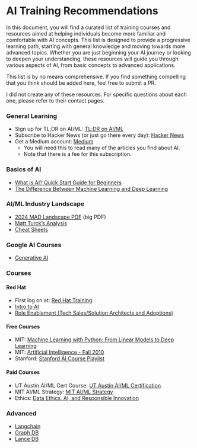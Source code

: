 # AI Training Recommendations

In this document, you will find a curated list of training courses and resources aimed at helping individuals become more familiar and comfortable with AI concepts. This list is designed to provide a progressive learning path, starting with general knowledge and moving towards more advanced topics. Whether you are just beginning your AI journey or looking to deepen your understanding, these resources will guide you through various aspects of AI, from basic concepts to advanced applications.

This list is by no means comprehensive. If you find something compelling that you think should be added here, feel free to submit a PR.

I did not create any of these resources. For specific questions about each one, please refer to their contact pages.

### General Learning
- Sign up for TL;DR on AI/ML: [TL;DR on AI/ML](https://tldr.tech/ai)
- Subscribe to Hacker News (or just go there every day): [Hacker News](https://news.ycombinator.com/)
- Get a Medium account: [Medium](https://medium.com/)
  - You will need this to read many of the articles you find about AI.
  - Note that there is a fee for this subscription.

### Basics of AI
- [What is AI? Quick Start Guide for Beginners](https://www.datacamp.com/blog/what-is-ai-quick-start-guide-for-beginners)
- [The Difference Between Machine Learning and Deep Learning](https://aws.amazon.com/compare/the-difference-between-machine-learning-and-deep-learning/)

### AI/ML Industry Landscape
- [2024 MAD Landscape PDF](https://mattturck.com/landscape/mad2024.pdf) (big PDF)
- [Matt Turck’s Analysis](https://mattturck.com/mad2024/)
- [Cheat Sheets](https://github.com/azminewasi/online-ml-university/blob/main/topic/cheatsheets.md)

### Google AI Courses
- [Generative AI](https://www.cloudskillsboost.google/paths/118)

### Courses
#### Red Hat
- First log on at: [Red Hat Training](https://training-lms.redhat.com/sso/saml/auth/rhlpint)
- [Intro to AI](https://training-lms.redhat.com/sso/saml/auth/rhlpint?RelayState=deeplinkoffering%3D57244522)
- [Role Enablement (Tech Sales/Solution Architects and Adoptions)](https://source.redhat.com/groups/public/field_and_partner_learning/fieldandpartner/role_enablement_space)

#### Free Courses
- MIT: [Machine Learning with Python: From Linear Models to Deep Learning](https://www.edx.org/learn/machine-learning/massachusetts-institute-of-technology-machine-learning-with-python-from-linear-models-to-deep-learning?webview=false&campaign=Machine+Learning+with+Python%3A+from+Linear+Models+to+Deep+Learning&source=edx&product_category=course&placement_url=https%3A%2F%2Fwww.edx.org%2Fschool%2Fmitx)
- MIT: [Artificial Intelligence - Fall 2010](https://ocw.mit.edu/courses/6-034-artificial-intelligence-fall-2010/pages/syllabus/)
- Stanford: [Stanford AI Course Playlist](https://www.youtube.com/playlist?list=PLoROMvodv4rMiGQp3WXShtMGgzqpfVfbU)

#### Paid Courses
- UT Austin AI/ML Cert Course: [UT Austin AI/ML Certification](https://onlineexeced.mccombs.utexas.edu/uta-artificial-intelligence-machine-learning?&utm_source=google&utm_medium=search&utm_campaign=AIML_Int_Brand_RLSA_Exact_US&campaign_id=12466767317&adgroup_id=117337664374&ad_id=502510148377&utm_target=kwd-1064798127074&Keyword=ai%20ml%20ut%20austin&placement=&gad_source=1&gclid=EAIaIQobChMI27bN883ChgMVxiytBh0KVgDAEAAYASAAEgLSUvD_BwE)
- MIT AI/ML Strategy: [MIT AI/ML Strategy](https://www.edx.org/executive-education/massachusetts-institute-of-technology-artificial-intelligence-implications-for-business-strategy)
- Ethics: [Data Ethics, AI, and Responsible Innovation](https://www.edx.org/learn/artificial-intelligence/the-university-of-edinburgh-data-ethics-ai-and-responsible-innovation?irclickid=zgmSdXSspxyPRSx1giXguxUmUkHXlNUZUTHxSI0&utm_source=affiliate&utm_medium=Ziff%20Davis%2C%20LLC.&utm_campaign=edX%20Tracking%20Link_&utm_content=TEXT_LINK&irgwc=1)

### Advanced
- [Langchain](https://www.langchain.com/)
- [Graph DB](https://neo4j.com/)
- [Lance DB](https://lancedb.com/)
